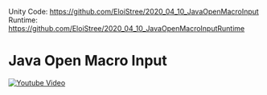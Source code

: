 Unity Code: https://github.com/EloiStree/2020_04_10_JavaOpenMacroInput  
Runtime: https://github.com/EloiStree/2020_04_10_JavaOpenMacroInputRuntime  
# Java Open Macro Input
[![Youtube Video](http://img.youtube.com/vi/zNoE56FDGHA/maxresdefault.jpg)](https://youtu.be/zNoE56FDGHA)
